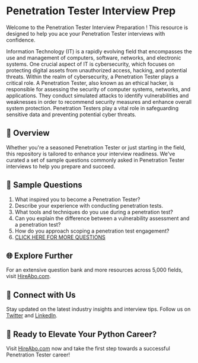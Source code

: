 # Penetration Tester Interview Prep

Welcome to the Penetration Tester Interview Preparation ! This resource is designed to help you ace your Penetration Tester interviews with confidence.

Information Technology (IT) is a rapidly evolving field that encompasses the use and management of computers, software, networks, and electronic systems. One crucial aspect of IT is cybersecurity, which focuses on protecting digital assets from unauthorized access, hacking, and potential threats. Within the realm of cybersecurity, a Penetration Tester plays a critical role. A Penetration Tester, also known as an ethical hacker, is responsible for assessing the security of computer systems, networks, and applications. They conduct simulated attacks to identify vulnerabilities and weaknesses in order to recommend security measures and enhance overall system protection. Penetration Testers play a vital role in safeguarding sensitive data and preventing potential cyber threats.

## 🚀 Overview

Whether you're a seasoned Penetration Tester or just starting in the field, this repository is tailored to enhance your interview readiness. We've curated a set of sample questions commonly asked in Penetration Tester interviews to help you prepare and succeed.

## 📝 Sample Questions

1. What inspired you to become a Penetration Tester?
2. Describe your experience with conducting penetration tests.
3. What tools and techniques do you use during a penetration test?
4. Can you explain the difference between a vulnerability assessment and a penetration test?
5. How do you approach scoping a penetration test engagement?
6. [CLICK HERE FOR MORE QUESTIONS](https://hireabo.com/job/0_2_6/Penetration%20Tester)

## 🌐 Explore Further

For an extensive question bank and more resources across 5,000 fields, visit [HireAbo.com](https://www.hireabo.com).

## 📱 Connect with Us

Stay updated on the latest industry insights and interview tips. Follow us on [Twitter](https://twitter.com/hireabo) and [LinkedIn](https://www.linkedin.com/in/hire-abo-3609972a8/).

## 🚀 Ready to Elevate Your Python Career?

Visit [HireAbo.com](https://www.hireabo.com) now and take the first step towards a successful Penetration Tester career!